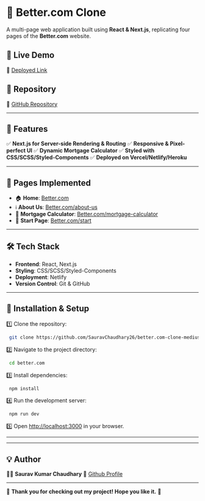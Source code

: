 # 🚀 Better.com Clone

A multi-page web application built using **React & Next.js**, replicating four pages of the **Better.com** website.

## 📌 Live Demo

🔗 [Deployed Link](https://better-com-clone-medius.netlify.app/)

## 📂 Repository

🔗 [GitHub Repository](https://github.com/SauravChaudhary26/better.com-clone-medius)

---

## 🎯 Features

✅ **Next.js for Server-side Rendering & Routing**
✅ **Responsive & Pixel-perfect UI**
✅ **Dynamic Mortgage Calculator**
✅ **Styled with CSS/SCSS/Styled-Components**
✅ **Deployed on Vercel/Netlify/Heroku**

---

## 📜 Pages Implemented

-  🏠 **Home**: [Better.com](https://better.com)
-  ℹ️ **About Us**: [Better.com/about-us](https://better.com/about-us/)
-  🏦 **Mortgage Calculator**: [Better.com/mortgage-calculator](https://better.com/mortgage-calculator?taxes=265&zip=421005)
-  🚀 **Start Page**: [Better.com/start](https://better.com/start)

---

## 🛠️ Tech Stack

-  **Frontend**: React, Next.js
-  **Styling**: CSS/SCSS/Styled-Components
-  **Deployment**: Netlify
-  **Version Control**: Git & GitHub

---

## 🚀 Installation & Setup

1️⃣ Clone the repository:

```bash
 git clone https://github.com/SauravChaudhary26/better.com-clone-medius
```

2️⃣ Navigate to the project directory:

```bash
 cd better.com
```

3️⃣ Install dependencies:

```bash
 npm install
```

4️⃣ Run the development server:

```bash
 npm run dev
```

5️⃣ Open [http://localhost:3000](http://localhost:3000) in your browser.

---

---

## 💡 Author

👨‍💻 **Saurav Kumar Chaudhary**
🔗 [Github Profile](https://github.com/SauravChaudhary26/)

---

🎉 **Thank you for checking out my project! Hope you like it.** 🚀
